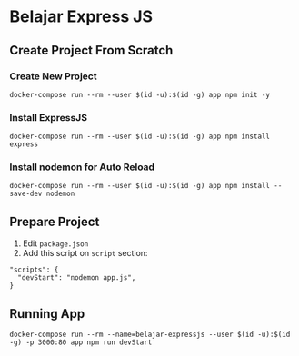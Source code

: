# Belajar Express JS

## Create Project From Scratch
### Create New Project
```
docker-compose run --rm --user $(id -u):$(id -g) app npm init -y
```
### Install ExpressJS
```
docker-compose run --rm --user $(id -u):$(id -g) app npm install express
```
### Install nodemon for Auto Reload
```
docker-compose run --rm --user $(id -u):$(id -g) app npm install --save-dev nodemon
```

## Prepare Project
1. Edit `package.json`
2. Add this script on `script` section:
```
"scripts": {
  "devStart": "nodemon app.js",
}
```

## Running App
```
docker-compose run --rm --name=belajar-expressjs --user $(id -u):$(id -g) -p 3000:80 app npm run devStart
```